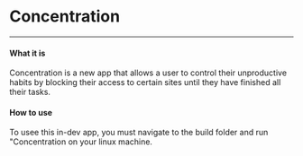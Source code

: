 # Concentration
----
#### What it is
Concentration is a new app that allows a user to control their unproductive habits by blocking their access to certain sites until they have finished all their tasks.
#### How to use
To usee this in-dev app, you must navigate to the build folder and run "Concentration on your linux machine.
